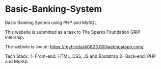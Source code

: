 # Basic-Banking-System
Basic Banking System using PHP and MySQL

This website is submitted as a task to The Sparks Foundation GRIP intership.

The website is live at: https://myfirsttask0623.000webhostapp.com/

Tech Stack:
  1- Front-end: HTML, CSS, JS and Bootstrap
  2- Back-end: PHP and MySQL
